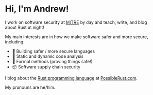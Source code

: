 # Hi, I'm Andrew!

I work on software security at [MITRE][mitre] by day and teach, write, and blog about Rust at night!

My main interests are in how we make software safer and more secure, including:

* :speech_balloon: Building safer / more secure languages
* :mag_right: Static and dynamic code analysis
* :scroll: Formal methods (proving things safe!)
* :package: Software supply chain security

I blog about the [Rust programming language][rust] at [PossibleRust.com][poss].

My pronouns are he/him.

[mitre]: https://mitre.org
[rust]: https://rust-lang.org
[poss]: https://www.possiblerust.com


<!--
**alilleybrinker/alilleybrinker** is a ✨ _special_ ✨ repository because its `README.md` (this file) appears on your GitHub profile.

Here are some ideas to get you started:

- 🔭 I’m currently working on ...
- 🌱 I’m currently learning ...
- 👯 I’m looking to collaborate on ...
- 🤔 I’m looking for help with ...
- 💬 Ask me about ...
- 📫 How to reach me: ...
- 😄 Pronouns: ...
- ⚡ Fun fact: ...
-->
